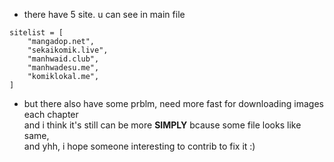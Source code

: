 + there have 5 site.
u can see in main file 
```
sitelist = [
    "mangadop.net",
    "sekaikomik.live",
    "manhwaid.club",
    "manhwadesu.me",
    "komiklokal.me",
]
```

+ but there also have some prblm, need more fast for downloading images each chapter
<br>and i think it's still can be more **SIMPLY** bcause some file looks like same,
<br>and yhh, i hope someone interesting to contrib to fix it :)
